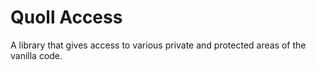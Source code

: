 # Quoll Access
A library that gives access to various private and protected areas of the vanilla code.
